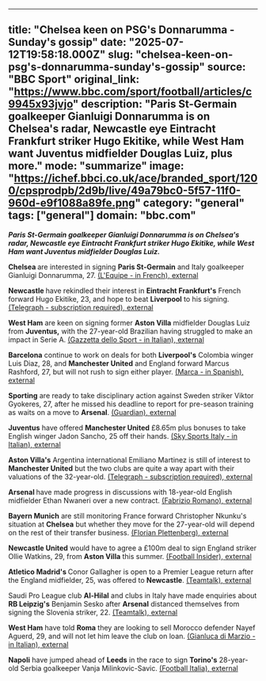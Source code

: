 ---
   title: "Chelsea keen on PSG's Donnarumma - Sunday's gossip"
   date: "2025-07-12T19:58:18.000Z"
   slug: "chelsea-keen-on-psg's-donnarumma-sunday's-gossip"
   source: "BBC Sport"
   original_link: "https://www.bbc.com/sport/football/articles/c9945x93jvjo"
   description: "Paris St-Germain goalkeeper Gianluigi Donnarumma is on Chelsea's radar, Newcastle eye Eintracht Frankfurt striker Hugo Ekitike, while West Ham want Juventus midfielder Douglas Luiz, plus more."
   mode: "summarize"
   image: "https://ichef.bbci.co.uk/ace/branded_sport/1200/cpsprodpb/2d9b/live/49a79bc0-5f57-11f0-960d-e9f1088a89fe.png"
   category: "general"
   tags: ["general"]
   domain: "bbc.com"
  ---
  <div id="readability-page-1" class="page"><div data-component="text-block"><p><i><b>Paris St-Germain goalkeeper Gianluigi Donnarumma is on Chelsea's radar, Newcastle eye</b></i><b> </b><i><b>Eintracht Frankfurt striker Hugo Ekitike, while West Ham want Juventus midfielder Douglas Luiz.</b></i></p><p><b>Chelsea </b>are interested in signing <b>Paris St-Germain</b> and Italy goalkeeper Gianluigi Donnarumma, 27. <a href="https://kiosque.lequipe.fr/data/1223/reader/reader.html#!preferred/0/package/1223/pub/1223/page/13/alb/49365">(L'Equipe - in French)<span>, <!-- -->external</span></a></p><p><b>Newcastle </b>have rekindled their interest in <b>Eintracht Frankfurt's</b> French forward Hugo Ekitike, 23, and hope to beat <b>Liverpool</b> to his signing. <a href="https://www.telegraph.co.uk/football/2025/07/12/newcastle-striker-hugo-ekitike-despite-86-million-clause/">(Telegraph - subscription required)<span>, <!-- -->external</span></a></p><p><b>West Ham</b> are keen on signing former <b>Aston Villa</b> midfielder Douglas Luiz from <b>Juventus,</b> with the 27-year-old Brazilian having struggled to make an impact in Serie A. <a href="https://www.gazzetta.it/calcio/fantanews/12-07-2025/juventus-douglas-luiz-verso-il-west-ham-piste-xhaka-e-bissouma-ma-spunta-andre.shtml">(Gazzetta dello Sport - in Italian)<span>, <!-- -->external</span></a></p><p><b>Barcelona</b> continue to work on deals for both <b>Liverpool's</b> Colombia winger Luis Diaz, 28, and <b>Manchester United</b> and England forward Marcus Rashford, 27, but will not rush to sign either player. <a href="https://www.marca.com/futbol/barcelona/2025/07/12/barca-juega-dos-bandas.html">(Marca - in Spanish)<span>, <!-- -->external</span></a></p><p><b>Sporting</b> are ready to take disciplinary action against Sweden striker Viktor Gyokeres, 27, after he missed his deadline to report for pre-season training as waits on a move to <b>Arsenal</b>. <a href="https://www.theguardian.com/football/2025/jul/12/viktor-gyokeres-fails-report-sporting-training-arsenal">(Guardian)<span>, <!-- -->external</span></a></p><p><b>Juventus</b> have offered <b>Manchester United</b> £8.65m plus bonuses to take English winger Jadon Sancho, 25 off their hands. <a href="https://sport.sky.it/calciomercato/2025/07/12/juventus-sancho-calciomercato-news">(Sky Sports Italy - in Italian)<span>, <!-- -->external</span></a></p><p><b>Aston Villa's</b> Argentina international Emiliano Martinez is still of interest to <b>Manchester United</b> but the two clubs are quite a way apart with their valuations of the 32-year-old. <a href="https://www.telegraph.co.uk/football/2025/07/12/manchester-united-sign-goalkeeper-andre-onana-injury/">(Telegraph - subscription required)<span>, <!-- -->external</span></a></p><p><b>Arsenal </b>have made progress in discussions with 18-year-old English midfielder Ethan Nwaneri over a new contract. <a href="https://x.com/FabrizioRomano/status/1944039711716388899">(Fabrizio Romano)<span>, <!-- -->external</span></a></p><p><b>Bayern Munich</b> are still monitoring France forward Christopher Nkunku's situation at <b>Chelsea</b> but whether they move for the 27-year-old will depend on the rest of their transfer business. <a href="https://x.com/Plettigoal/status/1943977561908003086">(Florian Plettenberg)<span>, <!-- -->external</span></a></p><p><b>Newcastle United</b> would have to agree a £100m deal to sign England striker Ollie Watkins, 29, from <b>Aston Villa</b> this summer. <a href="https://www.footballinsider247.com/ollie-watkins-to-newcastle-is-100m-deal-stefan-borson/">(Football Insider)<span>, <!-- -->external</span></a></p><p><b>Atletico Madrid's </b>Conor Gallagher is open to a Premier League return after the England midfielder, 25, was offered to <b>Newcastle</b>. <a href="https://www.teamtalk.com/newcastle-united/real-chance-newcastle-complete-conor-gallagher-transfer-tempting-fee">(Teamtalk)<span>, <!-- -->external</span></a></p><p>Saudi Pro League club <b>Al-Hilal</b> and clubs in Italy have made enquiries about <b>RB Leipzig's</b> Benjamin Sesko after <b>Arsenal</b> distanced themselves from signing the Slovenia striker, 22. <a href="https://www.teamtalk.com/news/benjamin-sesko-transfer-news-al-hilal-serie-a-arsenal-decision-sources">(Teamtalk)<span>, <!-- -->external</span></a></p><p><b>West Ham</b> have told <b>Roma</b> they are looking to sell Morocco defender Nayef Aguerd, 29, and will not let him leave the club on loan. <a href="https://gianlucadimarzio.com/roma-aguerd-calciomercato-west-ham-12-luglio-2025/">(Gianluca di Marzio - in Italian)<span>, <!-- -->external</span></a></p><p><b>Napoli</b> have jumped ahead of <b>Leeds</b> in the race to sign <b>Torino's</b> 28-year-old Serbia goalkeeper Vanja Milinkovic-Savic. <a href="https://football-italia.net/napoli-back-for-leeds-target-milinkovic-savic/">(Football Italia)<span>, <!-- -->external</span></a></p></div></div>